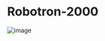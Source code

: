 # Robotron-2000

![image](https://user-images.githubusercontent.com/73363559/210909457-86207723-f3ea-4980-ac11-64f5046a6c47.png)
